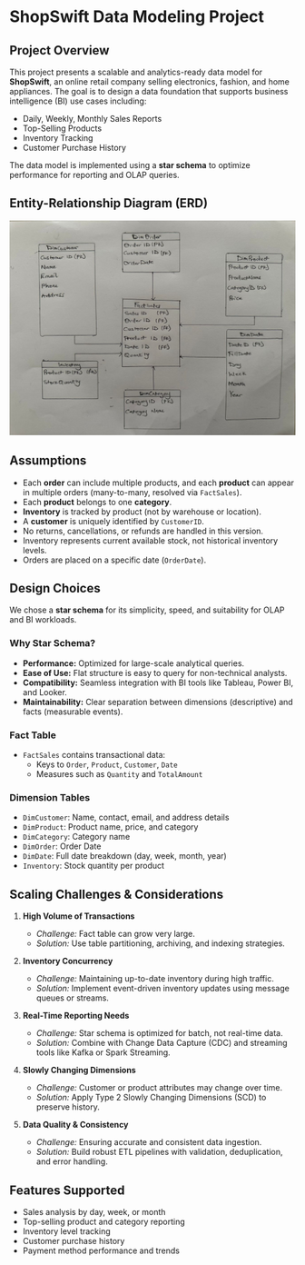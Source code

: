 #  ShopSwift Data Modeling Project

## Project Overview

This project presents a scalable and analytics-ready data model for **ShopSwift**, an online retail company selling electronics, fashion, and home appliances. The goal is to design a data foundation that supports business intelligence (BI) use cases including:

- Daily, Weekly, Monthly Sales Reports  
- Top-Selling Products  
- Inventory Tracking  
- Customer Purchase History  

The data model is implemented using a **star schema** to optimize performance for reporting and OLAP queries.



##  Entity-Relationship Diagram (ERD)

![ERD](https://github.com/Lenzy-nana/shopSwift-data-model/blob/main/ERD%20Diagram.jpg?raw=true)



##  Assumptions

- Each **order** can include multiple products, and each **product** can appear in multiple orders (many-to-many, resolved via `FactSales`).
- Each **product** belongs to one **category**.
- **Inventory** is tracked by product (not by warehouse or location).
- A **customer** is uniquely identified by `CustomerID`.
- No returns, cancellations, or refunds are handled in this version.
- Inventory represents current available stock, not historical inventory levels.
- Orders are placed on a specific date (`OrderDate`).



##  Design Choices

We chose a **star schema** for its simplicity, speed, and suitability for OLAP and BI workloads.

### Why Star Schema?

- **Performance:** Optimized for large-scale analytical queries.
- **Ease of Use:** Flat structure is easy to query for non-technical analysts.
- **Compatibility:** Seamless integration with BI tools like Tableau, Power BI, and Looker.
- **Maintainability:** Clear separation between dimensions (descriptive) and facts (measurable events).

### Fact Table

- `FactSales` contains transactional data:
  - Keys to `Order`, `Product`, `Customer`, `Date`
  - Measures such as `Quantity` and `TotalAmount`

### Dimension Tables

- `DimCustomer`: Name, contact, email, and address details  
- `DimProduct`: Product name, price, and category  
- `DimCategory`: Category name  
- `DimOrder`: Order Date
- `DimDate`: Full date breakdown (day, week, month, year)  
- `Inventory`: Stock quantity per product   



##  Scaling Challenges & Considerations

1. **High Volume of Transactions**
   - *Challenge:* Fact table can grow very large.
   - *Solution:* Use table partitioning, archiving, and indexing strategies.

2. **Inventory Concurrency**
   - *Challenge:* Maintaining up-to-date inventory during high traffic.
   - *Solution:* Implement event-driven inventory updates using message queues or streams.

3. **Real-Time Reporting Needs**
   - *Challenge:* Star schema is optimized for batch, not real-time data.
   - *Solution:* Combine with Change Data Capture (CDC) and streaming tools like Kafka or Spark Streaming.

4. **Slowly Changing Dimensions**
   - *Challenge:* Customer or product attributes may change over time.
   - *Solution:* Apply Type 2 Slowly Changing Dimensions (SCD) to preserve history.

5. **Data Quality & Consistency**
   - *Challenge:* Ensuring accurate and consistent data ingestion.
   - *Solution:* Build robust ETL pipelines with validation, deduplication, and error handling.



##  Features Supported

-  Sales analysis by day, week, or month  
-  Top-selling product and category reporting  
-  Inventory level tracking  
-  Customer purchase history  
-  Payment method performance and trends  
